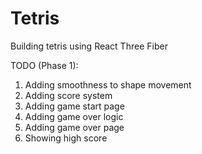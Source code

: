 # Tetris

Building tetris using React Three Fiber

TODO (Phase 1): 
1. Adding smoothness to shape movement
2. Adding score system
3. Adding game start page
4. Adding game over logic
5. Adding game over page
6. Showing high score
